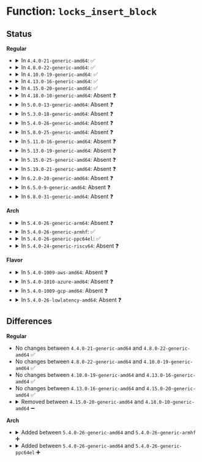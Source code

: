 # Function: <code>locks_insert_block</code>

## Status
<b>Regular</b>
<ul>
<li>
<details>
<summary>In <code>4.4.0-21-generic-amd64</code>: ✅</summary>

```c
void locks_insert_block(struct file_lock * blocker, struct file_lock * waiter)
```

```json
{
  "name": "locks_insert_block",
  "collision_type": "Unique Static",
  "inline_type": "No",
  "funcs": [
    {
      "addr": 18446744071581336704,
      "name": "locks_insert_block",
      "external": false,
      "loc": "fs/locks.c:646",
      "file": "fs/locks.c",
      "inline": "seen, unknown",
      "caller_inline": [],
      "caller_func": [
        "fs/locks.c:flock_lock_inode",
        "fs/locks.c:__break_lease"
      ]
    }
  ],
  "symbols": [
    {
      "addr": 18446744071581336704,
      "name": "locks_insert_block",
      "section": ".text",
      "bind": "STB_LOCAL",
      "size": 60
    }
  ]
}
```
</details>
</li>
<li>
<details>
<summary>In <code>4.8.0-22-generic-amd64</code>: ✅</summary>

```c
void locks_insert_block(struct file_lock * blocker, struct file_lock * waiter)
```

```json
{
  "name": "locks_insert_block",
  "collision_type": "Unique Static",
  "inline_type": "No",
  "funcs": [
    {
      "addr": 18446744071581517408,
      "name": "locks_insert_block",
      "external": false,
      "loc": "fs/locks.c:673",
      "file": "fs/locks.c",
      "inline": "seen, unknown",
      "caller_inline": [],
      "caller_func": [
        "fs/locks.c:__break_lease",
        "fs/locks.c:flock_lock_inode"
      ]
    }
  ],
  "symbols": [
    {
      "addr": 18446744071581517408,
      "name": "locks_insert_block",
      "section": ".text",
      "bind": "STB_LOCAL",
      "size": 60
    }
  ]
}
```
</details>
</li>
<li>
<details>
<summary>In <code>4.10.0-19-generic-amd64</code>: ✅</summary>

```c
void locks_insert_block(struct file_lock * blocker, struct file_lock * waiter)
```

```json
{
  "name": "locks_insert_block",
  "collision_type": "Unique Static",
  "inline_type": "No",
  "funcs": [
    {
      "addr": 18446744071581602832,
      "name": "locks_insert_block",
      "external": false,
      "loc": "fs/locks.c:693",
      "file": "fs/locks.c",
      "inline": "seen, unknown",
      "caller_inline": [],
      "caller_func": [
        "fs/locks.c:__break_lease",
        "fs/locks.c:flock_lock_inode"
      ]
    }
  ],
  "symbols": [
    {
      "addr": 18446744071581602832,
      "name": "locks_insert_block",
      "section": ".text",
      "bind": "STB_LOCAL",
      "size": 60
    }
  ]
}
```
</details>
</li>
<li>
<details>
<summary>In <code>4.13.0-16-generic-amd64</code>: ✅</summary>

```c
void locks_insert_block(struct file_lock * blocker, struct file_lock * waiter)
```

```json
{
  "name": "locks_insert_block",
  "collision_type": "Unique Static",
  "inline_type": "No",
  "funcs": [
    {
      "addr": 18446744071581663536,
      "name": "locks_insert_block",
      "external": false,
      "loc": "fs/locks.c:693",
      "file": "fs/locks.c",
      "inline": "seen, unknown",
      "caller_inline": [],
      "caller_func": [
        "fs/locks.c:__break_lease",
        "fs/locks.c:flock_lock_inode"
      ]
    }
  ],
  "symbols": [
    {
      "addr": 18446744071581663536,
      "name": "locks_insert_block",
      "section": ".text",
      "bind": "STB_LOCAL",
      "size": 60
    }
  ]
}
```
</details>
</li>
<li>
<details>
<summary>In <code>4.15.0-20-generic-amd64</code>: ✅</summary>

```c
void locks_insert_block(struct file_lock * blocker, struct file_lock * waiter)
```

```json
{
  "name": "locks_insert_block",
  "collision_type": "Unique Static",
  "inline_type": "No",
  "funcs": [
    {
      "addr": 18446744071581808336,
      "name": "locks_insert_block",
      "external": false,
      "loc": "fs/locks.c:710",
      "file": "fs/locks.c",
      "inline": "seen, unknown",
      "caller_inline": [],
      "caller_func": [
        "fs/locks.c:__break_lease",
        "fs/locks.c:flock_lock_inode"
      ]
    }
  ],
  "symbols": [
    {
      "addr": 18446744071581808336,
      "name": "locks_insert_block",
      "section": ".text",
      "bind": "STB_LOCAL",
      "size": 60
    }
  ]
}
```
</details>
</li>
<li>
<details>
<summary>In <code>4.18.0-10-generic-amd64</code>: Absent ❓</summary>

```json
{
  "name": "locks_insert_block",
  "collision_type": "Unique Static",
  "inline_type": "Full",
  "funcs": [
    {
      "addr": 18446744071581988979,
      "name": "locks_insert_block",
      "external": false,
      "loc": "fs/locks.c:710",
      "file": "fs/locks.c",
      "inline": "not declared, inlined",
      "caller_inline": [
        "fs/locks.c:__break_lease",
        "fs/locks.c:flock_lock_inode"
      ],
      "caller_func": []
    }
  ],
  "symbols": []
}
```
</details>
</li>
<li>
<details>
<summary>In <code>5.0.0-13-generic-amd64</code>: Absent ❓</summary>

```json
{
  "name": "locks_insert_block",
  "collision_type": "Unique Static",
  "inline_type": "Full",
  "funcs": [
    {
      "addr": 18446744071582076707,
      "name": "locks_insert_block",
      "external": false,
      "loc": "fs/locks.c:825",
      "file": "fs/locks.c",
      "inline": "not declared, inlined",
      "caller_inline": [
        "fs/locks.c:__break_lease",
        "fs/locks.c:flock_lock_inode"
      ],
      "caller_func": []
    }
  ],
  "symbols": []
}
```
</details>
</li>
<li>
<details>
<summary>In <code>5.3.0-18-generic-amd64</code>: Absent ❓</summary>

```json
{
  "name": "locks_insert_block",
  "collision_type": "Unique Static",
  "inline_type": "Full",
  "funcs": [
    {
      "addr": 18446744071582238734,
      "name": "locks_insert_block",
      "external": false,
      "loc": "fs/locks.c:821",
      "file": "fs/locks.c",
      "inline": "not declared, inlined",
      "caller_inline": [
        "fs/locks.c:__break_lease",
        "fs/locks.c:flock_lock_inode"
      ],
      "caller_func": []
    }
  ],
  "symbols": []
}
```
</details>
</li>
<li>
<details>
<summary>In <code>5.4.0-26-generic-amd64</code>: Absent ❓</summary>

```json
{
  "name": "locks_insert_block",
  "collision_type": "Unique Static",
  "inline_type": "Full",
  "funcs": [
    {
      "addr": 18446744071582338468,
      "name": "locks_insert_block",
      "external": false,
      "loc": "fs/locks.c:845",
      "file": "fs/locks.c",
      "inline": "not declared, inlined",
      "caller_inline": [
        "fs/locks.c:__break_lease",
        "fs/locks.c:flock_lock_inode"
      ],
      "caller_func": []
    }
  ],
  "symbols": []
}
```
</details>
</li>
<li>
<details>
<summary>In <code>5.8.0-25-generic-amd64</code>: Absent ❓</summary>

```json
{
  "name": "locks_insert_block",
  "collision_type": "Unique Static",
  "inline_type": "Full",
  "funcs": [
    {
      "addr": 18446744071582628279,
      "name": "locks_insert_block",
      "external": false,
      "loc": "fs/locks.c:845",
      "file": "fs/locks.c",
      "inline": "not declared, inlined",
      "caller_inline": [
        "fs/locks.c:__break_lease",
        "fs/locks.c:flock_lock_inode"
      ],
      "caller_func": []
    }
  ],
  "symbols": []
}
```
</details>
</li>
<li>
<details>
<summary>In <code>5.11.0-16-generic-amd64</code>: Absent ❓</summary>

```json
{
  "name": "locks_insert_block",
  "collision_type": "Unique Static",
  "inline_type": "Full",
  "funcs": [
    {
      "addr": 18446744071582700511,
      "name": "locks_insert_block",
      "external": false,
      "loc": "fs/locks.c:845",
      "file": "fs/locks.c",
      "inline": "not declared, inlined",
      "caller_inline": [
        "fs/locks.c:__break_lease",
        "fs/locks.c:flock_lock_inode"
      ],
      "caller_func": []
    }
  ],
  "symbols": []
}
```
</details>
</li>
<li>
<details>
<summary>In <code>5.13.0-19-generic-amd64</code>: Absent ❓</summary>

```json
{
  "name": "locks_insert_block",
  "collision_type": "Unique Static",
  "inline_type": "Full",
  "funcs": [
    {
      "addr": 18446744071582729696,
      "name": "locks_insert_block",
      "external": false,
      "loc": "fs/locks.c:845",
      "file": "fs/locks.c",
      "inline": "not declared, inlined",
      "caller_inline": [
        "fs/locks.c:__break_lease",
        "fs/locks.c:flock_lock_inode"
      ],
      "caller_func": []
    }
  ],
  "symbols": []
}
```
</details>
</li>
<li>
<details>
<summary>In <code>5.15.0-25-generic-amd64</code>: Absent ❓</summary>

```json
{
  "name": "locks_insert_block",
  "collision_type": "Unique Static",
  "inline_type": "Full",
  "funcs": [
    {
      "addr": 18446744071583056608,
      "name": "locks_insert_block",
      "external": false,
      "loc": "fs/locks.c:845",
      "file": "fs/locks.c",
      "inline": "not declared, inlined",
      "caller_inline": [
        "fs/locks.c:__break_lease",
        "fs/locks.c:flock_lock_inode"
      ],
      "caller_func": []
    }
  ],
  "symbols": []
}
```
</details>
</li>
<li>
<details>
<summary>In <code>5.19.0-21-generic-amd64</code>: Absent ❓</summary>

```json
{
  "name": "locks_insert_block",
  "collision_type": "Unique Static",
  "inline_type": "Full",
  "funcs": [
    {
      "addr": 18446744071583532118,
      "name": "locks_insert_block",
      "external": false,
      "loc": "fs/locks.c:795",
      "file": "fs/locks.c",
      "inline": "not declared, inlined",
      "caller_inline": [
        "fs/locks.c:__break_lease",
        "fs/locks.c:flock_lock_inode"
      ],
      "caller_func": []
    }
  ],
  "symbols": []
}
```
</details>
</li>
<li>
<details>
<summary>In <code>6.2.0-20-generic-amd64</code>: Absent ❓</summary>

```json
{
  "name": "locks_insert_block",
  "collision_type": "Unique Static",
  "inline_type": "Full",
  "funcs": [
    {
      "addr": 18446744071584132470,
      "name": "locks_insert_block",
      "external": false,
      "loc": "fs/locks.c:781",
      "file": "fs/locks.c",
      "inline": "not declared, inlined",
      "caller_inline": [
        "fs/locks.c:__break_lease",
        "fs/locks.c:flock_lock_inode"
      ],
      "caller_func": []
    }
  ],
  "symbols": []
}
```
</details>
</li>
<li>
<details>
<summary>In <code>6.5.0-9-generic-amd64</code>: Absent ❓</summary>

```json
{
  "name": "locks_insert_block",
  "collision_type": "Unique Static",
  "inline_type": "Full",
  "funcs": [
    {
      "addr": 18446744071584359638,
      "name": "locks_insert_block",
      "external": false,
      "loc": "fs/locks.c:782",
      "file": "fs/locks.c",
      "inline": "not declared, inlined",
      "caller_inline": [
        "fs/locks.c:__break_lease",
        "fs/locks.c:flock_lock_inode"
      ],
      "caller_func": []
    }
  ],
  "symbols": []
}
```
</details>
</li>
<li>
<details>
<summary>In <code>6.8.0-31-generic-amd64</code>: Absent ❓</summary>

```json
{
  "name": "locks_insert_block",
  "collision_type": "Unique Static",
  "inline_type": "Full",
  "funcs": [
    {
      "addr": 18446744071584578038,
      "name": "locks_insert_block",
      "external": false,
      "loc": "fs/locks.c:781",
      "file": "fs/locks.c",
      "inline": "not declared, inlined",
      "caller_inline": [
        "fs/locks.c:__break_lease",
        "fs/locks.c:flock_lock_inode"
      ],
      "caller_func": []
    }
  ],
  "symbols": []
}
```
</details>
</li>
</ul>
<b>Arch</b>
<ul>
<li>
<details>
<summary>In <code>5.4.0-26-generic-arm64</code>: Absent ❓</summary>

```json
{
  "name": "locks_insert_block",
  "collision_type": "Unique Static",
  "inline_type": "Full",
  "funcs": [
    {
      "addr": 18446603336493919820,
      "name": "locks_insert_block",
      "external": false,
      "loc": "fs/locks.c:845",
      "file": "fs/locks.c",
      "inline": "not declared, inlined",
      "caller_inline": [
        "fs/locks.c:__break_lease",
        "fs/locks.c:flock_lock_inode"
      ],
      "caller_func": []
    }
  ],
  "symbols": []
}
```
</details>
</li>
<li>
<details>
<summary>In <code>5.4.0-26-generic-armhf</code>: ✅</summary>

```c
void locks_insert_block(struct file_lock * blocker, struct file_lock * waiter, bool (*)(struct file_lock *, struct file_lock *) conflict)
```

```json
{
  "name": "locks_insert_block",
  "collision_type": "Unique Static",
  "inline_type": "No",
  "funcs": [
    {
      "addr": 3227392476,
      "name": "locks_insert_block",
      "external": false,
      "loc": "fs/locks.c:845",
      "file": "fs/locks.c",
      "inline": "seen, unknown",
      "caller_inline": [],
      "caller_func": [
        "fs/locks.c:__break_lease",
        "fs/locks.c:flock_lock_inode"
      ]
    }
  ],
  "symbols": [
    {
      "addr": 3227392476,
      "name": "locks_insert_block",
      "section": ".text",
      "bind": "STB_LOCAL",
      "size": 92
    }
  ]
}
```
</details>
</li>
<li>
<details>
<summary>In <code>5.4.0-26-generic-ppc64el</code>: ✅</summary>

```c
void locks_insert_block(struct file_lock * blocker, struct file_lock * waiter, bool (*)(struct file_lock *, struct file_lock *) conflict)
```

```json
{
  "name": "locks_insert_block",
  "collision_type": "Unique Static",
  "inline_type": "No",
  "funcs": [
    {
      "addr": 13835058055287554592,
      "name": "locks_insert_block",
      "external": false,
      "loc": "fs/locks.c:845",
      "file": "fs/locks.c",
      "inline": "seen, unknown",
      "caller_inline": [],
      "caller_func": [
        "fs/locks.c:__break_lease",
        "fs/locks.c:flock_lock_inode"
      ]
    }
  ],
  "symbols": [
    {
      "addr": 13835058055287554592,
      "name": "locks_insert_block",
      "section": ".text",
      "bind": "STB_LOCAL",
      "size": 204
    }
  ]
}
```
</details>
</li>
<li>
<details>
<summary>In <code>5.4.0-24-generic-riscv64</code>: Absent ❓</summary>

```json
{
  "name": "locks_insert_block",
  "collision_type": "Unique Static",
  "inline_type": "Full",
  "funcs": [
    {
      "addr": 18446743936273474478,
      "name": "locks_insert_block",
      "external": false,
      "loc": "fs/locks.c:845",
      "file": "fs/locks.c",
      "inline": "not declared, inlined",
      "caller_inline": [
        "fs/locks.c:__break_lease",
        "fs/locks.c:flock_lock_inode"
      ],
      "caller_func": []
    }
  ],
  "symbols": []
}
```
</details>
</li>
</ul>
<b>Flavor</b>
<ul>
<li>
<details>
<summary>In <code>5.4.0-1009-aws-amd64</code>: Absent ❓</summary>

```json
{
  "name": "locks_insert_block",
  "collision_type": "Unique Static",
  "inline_type": "Full",
  "funcs": [
    {
      "addr": 18446744071582307204,
      "name": "locks_insert_block",
      "external": false,
      "loc": "fs/locks.c:845",
      "file": "fs/locks.c",
      "inline": "not declared, inlined",
      "caller_inline": [
        "fs/locks.c:__break_lease",
        "fs/locks.c:flock_lock_inode"
      ],
      "caller_func": []
    }
  ],
  "symbols": []
}
```
</details>
</li>
<li>
<details>
<summary>In <code>5.4.0-1010-azure-amd64</code>: Absent ❓</summary>

```json
{
  "name": "locks_insert_block",
  "collision_type": "Unique Static",
  "inline_type": "Full",
  "funcs": [
    {
      "addr": 18446744071582244964,
      "name": "locks_insert_block",
      "external": false,
      "loc": "fs/locks.c:845",
      "file": "fs/locks.c",
      "inline": "not declared, inlined",
      "caller_inline": [
        "fs/locks.c:__break_lease",
        "fs/locks.c:flock_lock_inode"
      ],
      "caller_func": []
    }
  ],
  "symbols": []
}
```
</details>
</li>
<li>
<details>
<summary>In <code>5.4.0-1009-gcp-amd64</code>: Absent ❓</summary>

```json
{
  "name": "locks_insert_block",
  "collision_type": "Unique Static",
  "inline_type": "Full",
  "funcs": [
    {
      "addr": 18446744071582297684,
      "name": "locks_insert_block",
      "external": false,
      "loc": "fs/locks.c:845",
      "file": "fs/locks.c",
      "inline": "not declared, inlined",
      "caller_inline": [
        "fs/locks.c:__break_lease",
        "fs/locks.c:flock_lock_inode"
      ],
      "caller_func": []
    }
  ],
  "symbols": []
}
```
</details>
</li>
<li>
<details>
<summary>In <code>5.4.0-26-lowlatency-amd64</code>: Absent ❓</summary>

```json
{
  "name": "locks_insert_block",
  "collision_type": "Unique Static",
  "inline_type": "Full",
  "funcs": [
    {
      "addr": 18446744071582381941,
      "name": "locks_insert_block",
      "external": false,
      "loc": "fs/locks.c:845",
      "file": "fs/locks.c",
      "inline": "not declared, inlined",
      "caller_inline": [
        "fs/locks.c:__break_lease",
        "fs/locks.c:flock_lock_inode"
      ],
      "caller_func": []
    }
  ],
  "symbols": []
}
```
</details>
</li>
</ul>

## Differences
<b>Regular</b>
<ul>
<li>
No changes between <code>4.4.0-21-generic-amd64</code> and <code>4.8.0-22-generic-amd64</code> ✅
</li>
<li>
No changes between <code>4.8.0-22-generic-amd64</code> and <code>4.10.0-19-generic-amd64</code> ✅
</li>
<li>
No changes between <code>4.10.0-19-generic-amd64</code> and <code>4.13.0-16-generic-amd64</code> ✅
</li>
<li>
No changes between <code>4.13.0-16-generic-amd64</code> and <code>4.15.0-20-generic-amd64</code> ✅
</li>
<li>
<details>
<summary>Removed between <code>4.15.0-20-generic-amd64</code> and <code>4.18.0-10-generic-amd64</code> ➖</summary>

```c
void locks_insert_block(struct file_lock * blocker, struct file_lock * waiter)
```
</details>
</li>
</ul>
<b>Arch</b>
<ul>
<li>
<details>
<summary>Added between <code>5.4.0-26-generic-amd64</code> and <code>5.4.0-26-generic-armhf</code> ➕</summary>

```c
void locks_insert_block(struct file_lock * blocker, struct file_lock * waiter, bool (*)(struct file_lock *, struct file_lock *) conflict)
```
</details>
</li>
<li>
<details>
<summary>Added between <code>5.4.0-26-generic-amd64</code> and <code>5.4.0-26-generic-ppc64el</code> ➕</summary>

```c
void locks_insert_block(struct file_lock * blocker, struct file_lock * waiter, bool (*)(struct file_lock *, struct file_lock *) conflict)
```
</details>
</li>
</ul>
